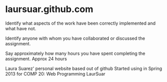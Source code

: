 laursuar.github.com
===================
Identify what aspects of the work have been correctly implemented and what have not.

Identify anyone with whom you have collaborated or discussed the assignment.

Say approximately how many hours you have spent completing the assignment.
Approx 24 hours


Laura Suarez' personal website based out of github 
Started using in Spring 2013 for COMP 20: Web Programming
LaurSuar
